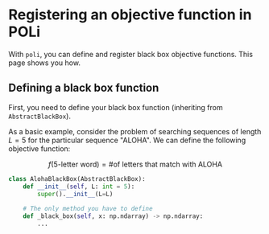# Registering an objective function in POLi

With `poli`, you can define and register black box objective functions. This page shows you how.

## Defining a black box function

First, you need to define your black box function (inheriting from `AbstractBlackBox`).

As a basic example, consider the problem of searching sequences of length $L=5$ for the particular sequence "ALOHA". We can define the following objective function:

$$ f(5\text{-letter word}) = \#\text{of letters that match with ALOHA} $$

```python
class AlohaBlackBox(AbstractBlackBox):
    def __init__(self, L: int = 5):
        super().__init__(L=L)
    
    # The only method you have to define
    def _black_box(self, x: np.ndarray) -> np.ndarray:
        ...
```


